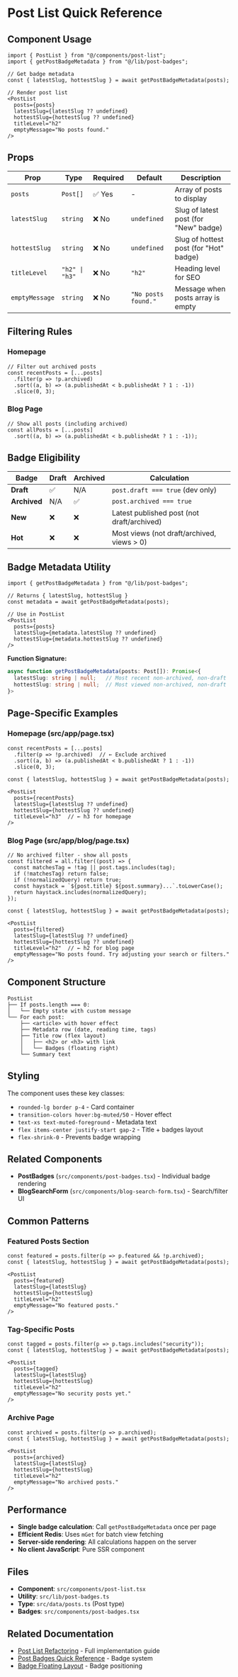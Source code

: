 # Post List Quick Reference

## Component Usage

```tsx
import { PostList } from "@/components/post-list";
import { getPostBadgeMetadata } from "@/lib/post-badges";

// Get badge metadata
const { latestSlug, hottestSlug } = await getPostBadgeMetadata(posts);

// Render post list
<PostList 
  posts={posts}
  latestSlug={latestSlug ?? undefined}
  hottestSlug={hottestSlug ?? undefined}
  titleLevel="h2"
  emptyMessage="No posts found."
/>
```

## Props

| Prop | Type | Required | Default | Description |
|------|------|----------|---------|-------------|
| `posts` | `Post[]` | ✅ Yes | - | Array of posts to display |
| `latestSlug` | `string` | ❌ No | `undefined` | Slug of latest post (for "New" badge) |
| `hottestSlug` | `string` | ❌ No | `undefined` | Slug of hottest post (for "Hot" badge) |
| `titleLevel` | `"h2" \| "h3"` | ❌ No | `"h2"` | Heading level for SEO |
| `emptyMessage` | `string` | ❌ No | `"No posts found."` | Message when posts array is empty |

## Filtering Rules

### Homepage
```tsx
// Filter out archived posts
const recentPosts = [...posts]
  .filter(p => !p.archived)
  .sort((a, b) => (a.publishedAt < b.publishedAt ? 1 : -1))
  .slice(0, 3);
```

### Blog Page
```tsx
// Show all posts (including archived)
const allPosts = [...posts]
  .sort((a, b) => (a.publishedAt < b.publishedAt ? 1 : -1));
```

## Badge Eligibility

| Badge | Draft | Archived | Calculation |
|-------|-------|----------|-------------|
| **Draft** | ✅ | N/A | `post.draft === true` (dev only) |
| **Archived** | N/A | ✅ | `post.archived === true` |
| **New** | ❌ | ❌ | Latest published post (not draft/archived) |
| **Hot** | ❌ | ❌ | Most views (not draft/archived, views > 0) |

## Badge Metadata Utility

```tsx
import { getPostBadgeMetadata } from "@/lib/post-badges";

// Returns { latestSlug, hottestSlug }
const metadata = await getPostBadgeMetadata(posts);

// Use in PostList
<PostList 
  posts={posts}
  latestSlug={metadata.latestSlug ?? undefined}
  hottestSlug={metadata.hottestSlug ?? undefined}
/>
```

**Function Signature:**
```typescript
async function getPostBadgeMetadata(posts: Post[]): Promise<{
  latestSlug: string | null;   // Most recent non-archived, non-draft
  hottestSlug: string | null;  // Most viewed non-archived, non-draft
}>
```

## Page-Specific Examples

### Homepage (src/app/page.tsx)

```tsx
const recentPosts = [...posts]
  .filter(p => !p.archived)  // ← Exclude archived
  .sort((a, b) => (a.publishedAt < b.publishedAt ? 1 : -1))
  .slice(0, 3);

const { latestSlug, hottestSlug } = await getPostBadgeMetadata(posts);

<PostList 
  posts={recentPosts}
  latestSlug={latestSlug ?? undefined}
  hottestSlug={hottestSlug ?? undefined}
  titleLevel="h3"  // ← h3 for homepage
/>
```

### Blog Page (src/app/blog/page.tsx)

```tsx
// No archived filter - show all posts
const filtered = all.filter((post) => {
  const matchesTag = !tag || post.tags.includes(tag);
  if (!matchesTag) return false;
  if (!normalizedQuery) return true;
  const haystack = `${post.title} ${post.summary}...`.toLowerCase();
  return haystack.includes(normalizedQuery);
});

const { latestSlug, hottestSlug } = await getPostBadgeMetadata(posts);

<PostList 
  posts={filtered}
  latestSlug={latestSlug ?? undefined}
  hottestSlug={hottestSlug ?? undefined}
  titleLevel="h2"  // ← h2 for blog page
  emptyMessage="No posts found. Try adjusting your search or filters."
/>
```

## Component Structure

```
PostList
├── If posts.length === 0:
│   └── Empty state with custom message
└── For each post:
    ├── <article> with hover effect
    ├── Metadata row (date, reading time, tags)
    ├── Title row (flex layout)
    │   ├── <h2> or <h3> with link
    │   └── Badges (floating right)
    └── Summary text
```

## Styling

The component uses these key classes:
- `rounded-lg border p-4` - Card container
- `transition-colors hover:bg-muted/50` - Hover effect
- `text-xs text-muted-foreground` - Metadata text
- `flex items-center justify-start gap-2` - Title + badges layout
- `flex-shrink-0` - Prevents badge wrapping

## Related Components

- **PostBadges** (`src/components/post-badges.tsx`) - Individual badge rendering
- **BlogSearchForm** (`src/components/blog-search-form.tsx`) - Search/filter UI

## Common Patterns

### Featured Posts Section
```tsx
const featured = posts.filter(p => p.featured && !p.archived);
const { latestSlug, hottestSlug } = await getPostBadgeMetadata(posts);

<PostList 
  posts={featured}
  latestSlug={latestSlug}
  hottestSlug={hottestSlug}
  titleLevel="h2"
  emptyMessage="No featured posts."
/>
```

### Tag-Specific Posts
```tsx
const tagged = posts.filter(p => p.tags.includes("security"));
const { latestSlug, hottestSlug } = await getPostBadgeMetadata(posts);

<PostList 
  posts={tagged}
  latestSlug={latestSlug}
  hottestSlug={hottestSlug}
  titleLevel="h2"
  emptyMessage="No security posts yet."
/>
```

### Archive Page
```tsx
const archived = posts.filter(p => p.archived);
const { latestSlug, hottestSlug } = await getPostBadgeMetadata(posts);

<PostList 
  posts={archived}
  latestSlug={latestSlug}
  hottestSlug={hottestSlug}
  titleLevel="h2"
  emptyMessage="No archived posts."
/>
```

## Performance

- **Single badge calculation**: Call `getPostBadgeMetadata` once per page
- **Efficient Redis**: Uses `mGet` for batch view fetching
- **Server-side rendering**: All calculations happen on the server
- **No client JavaScript**: Pure SSR component

## Files

- **Component**: `src/components/post-list.tsx`
- **Utility**: `src/lib/post-badges.ts`
- **Type**: `src/data/posts.ts` (Post type)
- **Badges**: `src/components/post-badges.tsx`

## Related Documentation

- [Post List Refactoring](./post-list-refactoring.md) - Full implementation guide
- [Post Badges Quick Reference](./post-badges-quick-reference.md) - Badge system
- [Badge Floating Layout](./badge-floating-layout.md) - Badge positioning
